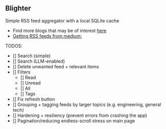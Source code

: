 ## Blighter

Simple RSS feed aggregator with a local SQLite cache

- Find more blogs that may be of interest [here](https://github.com/praharshjain/engineering-blogs)
- [Getting RSS feeds from medium:](https://help.medium.com/hc/en-us/articles/214874118-Using-RSS-feeds-of-profiles-publications-and-topics)


TODOS:
- [] Search (simple)
- [] Search (LLM-enabled)
- [] Delete unwanted feed + relevant items
- [] Filters
  - [] Read
  - [] Unread
  - [] All
  - [] Tags
- [] Fix refresh button
- [] Grouping + tagging feeds by larger topics (e.g. engineering, general tech)
- [] Hardening + resiliency (prevent errors from crashing the app)
- [] Pagination/reducing endless-scroll stress on main page
